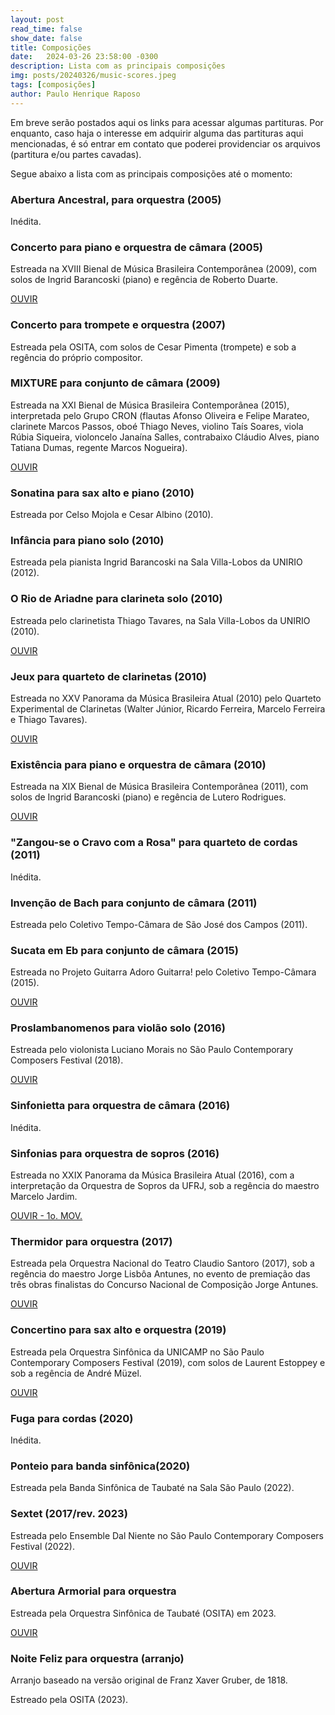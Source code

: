 ```yaml
---
layout: post
read_time: false
show_date: false
title: Composições
date:   2024-03-26 23:58:00 -0300  
description: Lista com as principais composições
img: posts/20240326/music-scores.jpeg 
tags: [composições]
author: Paulo Henrique Raposo
---
```


Em breve serão postados aqui os links para acessar algumas partituras. Por enquanto, caso haja o interesse em adquirir alguma das partituras aqui mencionadas, é só entrar em contato que poderei providenciar os arquivos (partitura e/ou partes cavadas). 

Segue abaixo a lista com as principais composições até o momento:  

### **Abertura Ancestral, para orquestra (2005)** 
  
Inédita. 



### **Concerto para piano e orquestra de câmara (2005)** 
 
Estreada na XVIII Bienal de Música Brasileira Contemporânea (2009), com solos de Ingrid Barancoski (piano) e regência de Roberto Duarte. 
 
[OUVIR](https://soundcloud.com/paulo-hg-raposo/concerto)
  
 
 
### **Concerto para trompete e orquestra (2007)**
 
Estreada pela OSITA, com solos de Cesar Pimenta (trompete) e sob a regência do próprio compositor.
 
 
 
### **MIXTURE para conjunto de câmara (2009)**
 
Estreada na XXI Bienal de Música Brasileira Contemporânea (2015), interpretada pelo Grupo CRON (flautas Afonso Oliveira e Felipe Marateo, clarinete Marcos Passos, oboé Thiago Neves, violino Taís Soares, viola Rúbia Siqueira, violoncelo Janaína Salles, contrabaixo Cláudio Alves, piano Tatiana Dumas, regente Marcos Nogueira).
 
[OUVIR](https://www.youtube.com/watch?v=g1VViCEua5A) 
 
 
 
### **Sonatina para sax alto e piano (2010)**  
 
Estreada por Celso Mojola e Cesar Albino (2010).  
 
 
 
### **Infância para piano solo (2010)** 
 
Estreada pela pianista Ingrid Barancoski na Sala Villa-Lobos da UNIRIO (2012).


 
### **O Rio de Ariadne para clarineta solo (2010)** 
   
Estreada pelo clarinetista Thiago Tavares, na Sala Villa-Lobos da UNIRIO (2010).

[OUVIR](https://www.youtube.com/watch?v=TvO5azEPL8c) 



### **Jeux para quarteto de clarinetas (2010)** 
   
Estreada no XXV Panorama da Música Brasileira Atual (2010) pelo Quarteto Experimental de Clarinetas (Walter Júnior, Ricardo Ferreira, Marcelo Ferreira e Thiago Tavares).

[OUVIR](https://www.youtube.com/watch?v=J9EyZusG5IU) 
 
 
 
### **Existência para piano e orquestra de câmara (2010)**  
 
Estreada na XIX Bienal de Música Brasileira Contemporânea (2011), com solos de Ingrid Barancoski (piano) e regência de Lutero Rodrigues. 
 
[OUVIR](https://soundcloud.com/paulo-hg-raposo/exist-ncia) 

 
 
### **"Zangou-se o Cravo com a Rosa" para quarteto de cordas (2011)**

Inédita.  


  
### **Invenção de Bach para conjunto de câmara (2011)**  
 
Estreada pelo Coletivo Tempo-Câmara de São José dos Campos (2011).



### **Sucata em Eb para conjunto de câmara (2015)** 
 
Estreada no Projeto Guitarra Adoro Guitarra! pelo Coletivo Tempo-Câmara (2015). 
 
[OUVIR](https://soundcloud.com/guitarraadoroguitarra/sucata-em-eb-paulo-henrique-raposo)  
 	
 
 
### **Proslambanomenos para violão solo (2016)** 
 
Estreada pelo violonista Luciano Morais no São Paulo Contemporary Composers Festival (2018).
 
[OUVIR](https://soundcloud.com/paulo-hg-raposo/paulo-henrique-raposo-proslambanomenos) 
	
 
 
### **Sinfonietta para orquestra de câmara (2016)** 
 
Inédita.
 
 
 
### **Sinfonias para orquestra de sopros (2016)** 
 
Estreada no XXIX Panorama da Música Brasileira Atual (2016), com a interpretação da Orquestra de Sopros da UFRJ, sob a regência do maestro Marcelo Jardim.

[OUVIR - 1o. MOV.](https://www.youtube.com/watch?v=4SeiKYftQbM&list=PLCfu0tyqPiECDf35ZT4aJj9ERWhnWGQmu&index=25) 
 
 
 
### **Thermidor para orquestra (2017)**    
 
Estreada pela Orquestra Nacional do Teatro Claudio Santoro (2017), sob a regência do maestro Jorge Lisbôa Antunes, no evento de premiação das três obras finalistas do Concurso Nacional de Composição Jorge Antunes.
 
[OUVIR](https://www.youtube.com/watch?v=0Z44P1SyafU) 
 
 
 
### **Concertino para sax alto e orquestra (2019)** 
 
Estreada pela Orquestra Sinfônica da UNICAMP no São Paulo Contemporary Composers Festival (2019), com solos de Laurent Estoppey e sob a regência de André Müzel.
 
[OUVIR](https://www.youtube.com/watch?v=vNjjnDGgjqg) 
  
  
  
### **Fuga para cordas (2020)**  
 
Inédita.
 
 
 
### **Ponteio para banda sinfônica(2020)** 
 
Estreada pela Banda Sinfônica de Taubaté na Sala São Paulo (2022).
 
 
 
### **Sextet (2017/rev. 2023)** 
 
Estreada pelo Ensemble Dal Niente no São Paulo Contemporary Composers Festival (2022).
 
[OUVIR](https://www.youtube.com/watch?v=a_sOSjA4Xr8)
 
 
 
### **Abertura Armorial para orquestra** 
 
Estreada pela Orquestra Sinfônica de Taubaté (OSITA) em 2023.
 
[OUVIR](https://www.youtube.com/watch?v=AW1GTT9KSYI) 
 
 
 
### **Noite Feliz para orquestra (arranjo)**  
 
Arranjo baseado na versão original de Franz Xaver Gruber, de 1818.  
 
Estreado pela OSITA (2023).


